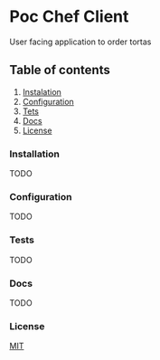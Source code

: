 # Poc Chef Client

User facing application to order tortas

## Table of contents

1. [Instalation](#installation)
2. [Configuration](#configuration)
3. [Tets](#tests)
4. [Docs](#docs)
5. [License](#license)

### Installation

TODO

### Configuration

TODO

### Tests

TODO

### Docs

TODO

### License

[MIT](https://github.com/ksquareincmx/poc-chef-client/blob/master/LICENSE)
